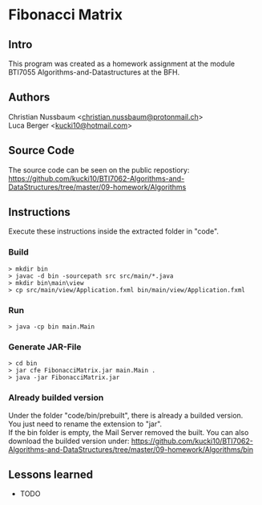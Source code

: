 # Fibonacci Matrix

## Intro
This program was created as a homework assignment at the module BTI7055 Algorithms-and-Datastructures at the BFH.

## Authors
Christian Nussbaum \<christian.nussbaum@protonmail.ch\> <br>
Luca Berger \<kucki10@hotmail.com\>

## Source Code
The source code can be seen on the public repostiory:
https://github.com/kucki10/BTI7062-Algorithms-and-DataStructures/tree/master/09-homework/Algorithms

## Instructions
Execute these instructions inside the extracted folder in "code".

### Build

```
> mkdir bin
> javac -d bin -sourcepath src src/main/*.java
> mkdir bin\main\view
> cp src/main/view/Application.fxml bin/main/view/Application.fxml
```
### Run

```
> java -cp bin main.Main
```

### Generate JAR-File
```
> cd bin
> jar cfe FibonacciMatrix.jar main.Main .
> java -jar FibonacciMatrix.jar
```


### Already builded version
Under the folder "code/bin/prebuilt", there is already a builded version. <br />
You just need to rename the extension to "jar". <br />
If the bin folder is empty, the Mail Server removed the built.
You can also download the builded version under:
https://github.com/kucki10/BTI7062-Algorithms-and-DataStructures/tree/master/09-homework/Algorithms/bin <br />



## Lessons learned
- TODO